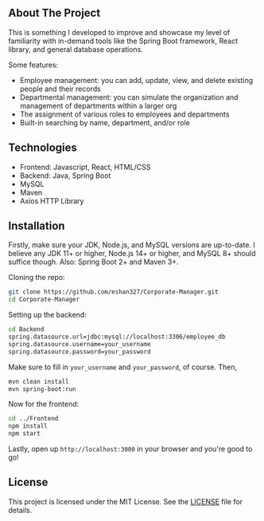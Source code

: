 ## About The Project

This is something I developed to improve and showcase my level of familiarity with in-demand tools like the Spring Boot framework, React library, and general database operations.

Some features:
- Employee management: you can add, update, view, and delete existing people and their records
- Departmental management: you can simulate the organization and management of departments within a larger org
- The assignment of various roles to employees and departments
- Built-in searching by name, department, and/or role

## Technologies
- Frontend: Javascript, React, HTML/CSS
- Backend: Java, Spring Boot
- MySQL
- Maven
- Axios HTTP Library

## Installation
Firstly, make sure your JDK, Node.js, and MySQL versions are up-to-date. I believe any JDK 11+ or higher, Node.js 14+ or higher, and MySQL 8+ should suffice though. Also: Spring Boot 2+ and Maven 3+.

Cloning the repo:
   ```sh
  git clone https://github.com/eshan327/Corporate-Manager.git
  cd Corporate-Manager
   ```
Setting up the backend:
   ```sh
  cd Backend
spring.datasource.url=jdbc:mysql://localhost:3306/employee_db
spring.datasource.username=your_username
spring.datasource.password=your_password
   ```
Make sure to fill in `your_username` and `your_password`, of course. Then,
   ```sh
mvn clean install
mvn spring-boot:run
   ```
Now for the frontend:
   ```sh
cd ../Frontend
npm install
npm start
   ```
Lastly, open up `http://localhost:3000` in your browser and you're good to go!

## License
This project is licensed under the MIT License. See the [LICENSE](https://github.com/eshan327/Corporate-Manager/blob/main/LICENSE) file for details.
